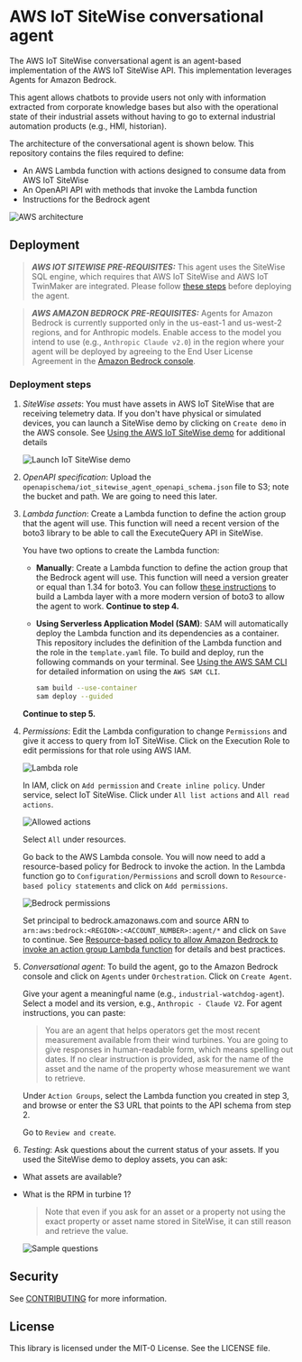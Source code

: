# AWS IoT SiteWise conversational agent

The AWS IoT SiteWise conversational agent is an agent-based implementation of the AWS IoT SiteWise API. This implementation leverages Agents for Amazon Bedrock.

This agent allows chatbots to provide users not only with information extracted from corporate knowledge bases but also with the operational state of their industrial assets without having to go to external industrial automation products (e.g., HMI, historian).

The architecture of the conversational agent is shown below. This repository contains the files required to define:

- An AWS Lambda function with actions designed to consume data from AWS IoT SiteWise
- An OpenAPI API with methods that invoke the Lambda function
- Instructions for the Bedrock agent

![AWS architecture](figs/iot-sitewise-bedrock.png)

## Deployment

> **_AWS IOT SITEWISE PRE-REQUISITES:_** This agent uses the SiteWise SQL engine, which requires that AWS IoT SiteWise and AWS IoT TwinMaker are integrated. Please follow [these steps](https://docs.aws.amazon.com/iot-sitewise/latest/userguide/integrate-tm.html) before deploying the agent.

> **_AWS AMAZON BEDROCK PRE-REQUISITES:_** Agents for Amazon Bedrock is currently supported only in the us-east-1 and us-west-2 regions, and for Anthropic models. Enable access to the model you intend to use (e.g., `Anthropic Claude v2.0`) in the region where your agent will be deployed by agreeing to the End User License Agreement in the [Amazon Bedrock console](https://docs.aws.amazon.com/bedrock/latest/userguide/model-access.html).

### Deployment steps

1. _SiteWise assets_: You must have assets in AWS IoT SiteWise that are receiving telemetry data. If you don't have physical or simulated devices, you can launch a SiteWise demo by clicking on `Create demo` in the AWS console. See [Using the AWS IoT SiteWise demo](https://docs.aws.amazon.com/iot-sitewise/latest/userguide/getting-started-demo.html) for additional details

    ![Launch IoT SiteWise demo](figs/launch-sitewise-demo.png)

2. _OpenAPI specification_: Upload the `openapischema/iot_sitewise_agent_openapi_schema.json` file to S3; note the bucket and path. We are going to need this later.

3. _Lambda function_: Create a Lambda function to define the action group that the agent will use. This function will need a recent version of the boto3 library to be able to call the ExecuteQuery API in SiteWise.

    You have two options to create the Lambda function:

   - **Manually**: Create a Lambda function to define the action group that the Bedrock agent will use. This function will need a version greater or equal than 1.34 for boto3. You can follow [these instructions](https://docs.aws.amazon.com/lambda/latest/dg/creating-deleting-layers.html) to build a Lambda layer with a more modern version of boto3 to allow the agent to work. **Continue to step 4.**

   - **Using Serverless Application Model (SAM)**: SAM will automatically deploy the Lambda function and its dependencies as a container. This repository includes the definition of the Lambda function and the role in the `template.yaml` file. To build and deploy, run the following commands on your terminal. See [Using the AWS SAM CLI](https://docs.aws.amazon.com/serverless-application-model/latest/developerguide/using-sam-cli.html) for detailed information on using the `AWS SAM CLI`.

       ```bash
       sam build --use-container
       sam deploy --guided
       ```

    **Continue to step 5.**

4. _Permissions_: Edit the Lambda configuration to change `Permissions` and give it access to query from IoT SiteWise. Click on the Execution Role to edit permissions for that role using AWS IAM.

    ![Lambda role](figs/lambda-role.png)

    In IAM, click on `Add permission` and `Create inline policy`. Under service, select IoT SiteWise. Click under `All list actions` and `All read actions`.

    ![Allowed actions](figs/iam-all-list-all-read.png)

    Select `All` under resources.

    Go back to the AWS Lambda console. You will now need to add a resource-based policy for Bedrock to invoke the action. In the Lambda function go to `Configuration/Permissions` and scroll down to `Resource-based policy statements` and click on `Add permissions`.

    ![Bedrock permissions](figs/bedrock-add-permissions.jpeg)

    Set principal to bedrock.amazonaws.com and source ARN to `arn:aws:bedrock:<REGION>:<ACCOUNT_NUMBER>:agent/*` and click on `Save` to continue. See [Resource\-based policy to allow Amazon Bedrock to invoke an action group Lambda function](https://docs.aws.amazon.com/bedrock/latest/userguide/agents-permissions.html#agents-permissions-lambda) for details and best practices.

5. _Conversational agent_: To build the agent, go to the Amazon Bedrock console and click on `Agents` under `Orchestration`. Click on `Create Agent`.

    Give your agent a meaningful name (e.g., `industrial-watchdog-agent`). Select a model and its version, e.g., `Anthropic - Claude V2`. For agent instructions, you can paste:

    > You are an agent that helps operators get the most recent measurement available from their wind turbines. You are going to give responses in human-readable form, which means spelling out dates. If no clear instruction is provided, ask for the name of the asset and the name of the property whose measurement we want to retrieve.

    Under `Action Groups`, select the Lambda function you created in step 3, and browse or enter the S3 URL that points to the API schema from step 2.

    Go to `Review and create`.

6. _Testing_: Ask questions about the current status of your assets. If you used the SiteWise demo to deploy assets, you can ask:

- What assets are available?
- What is the RPM in turbine 1?

    > Note that even if you ask for an asset or a property not using the exact property or asset name stored in SiteWise, it can still reason and retrieve the value.

    ![Sample questions](figs/sample-questions.png)

## Security

See [CONTRIBUTING](CONTRIBUTING.md#security-issue-notifications) for more information.

## License

This library is licensed under the MIT-0 License. See the LICENSE file.
